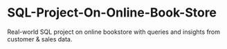 # SQL-Project-On-Online-Book-Store
Real-world SQL project on online bookstore with queries and insights from customer &amp; sales data.
